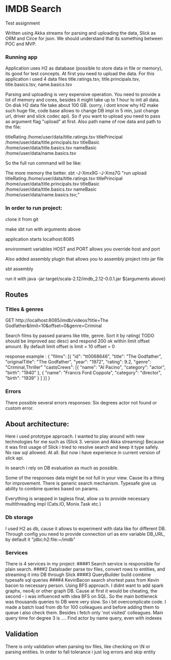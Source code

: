 # IMDB Search

Test assignment

Written using Akka streams for parsing and uploading the data, Slick as ORM and Circe for json.
We should understand that its something between POC and MVP.

### Running app
Application uses H2 as database (possible to store data in file or memory), its good for test concepts.
At first you need to upload the data. For this application i used 4 data files
title.ratings.tsv, title.principals.tsv, title.basics.tsv, name.basics.tsv

Parsing and uploading is very expensive operation. You need to provide a lot of memory and cores, besides it might take up to 1 hour to init all data. On disk H2 data file take about 100 GB. (sorry, i dont know why H2 make such huge file, code base allows to change DB impl in 5 min, just change url, driver and slick codec api).
So if you want to upload you need to pass as argument flag "upload" at first.
Also path name of row data and path to the file:

titleRating     /home/user/data/title.ratings.tsv
titlePrincipal  /home/user/data/title.principals.tsv
titleBasic      /home/user/data/title.basics.tsv
nameBasic       /home/user/data/name.basics.tsv

So the full run command will be like:

The more memory the better.
sbt -J-Xmx9G -J-Xms7G "run upload titleRating /home/user/data/title.ratings.tsv titlePrincipal /home/user/data/title.principals.tsv titleBasic /home/user/data/title.basics.tsv nameBasic /home/user/data/name.basics.tsv;"

### In order to run project:

clone it from git 

make sbt run with arguments above

application starts localhost:8085 

environment variables HOST and PORT allows you override host and port

Also added assembly plugin that allows you to assembly project into jar file

sbt assembly

run it with java -jar target/scala-2.12/imdb_2.12-0.0.1.jar ${arguments above}

## Routes
### Titles & genres
GET http://localhost:8085/imdb/videos?title=The Godfather&limit=10&offset=0&genre=Criminal

Search films by passed params like title, genre. Sort it by rating( TODO should be improved asc desc) and respond 200 ok within limit offset amount. 
By default limit offset is limit = 10 offset = 0

response example :
{
	"films": [{
		"id": "tt0068646",
		"title": "The Godfather",
		"originalTitle": "The Godfather",
		"year": "1972",
		"rating": 9.2,
		"genre": "Criminal,Thriller"
		"castsCrews": [{
				"name": "Al Pacino",
				"category": "actor",
				"birth": "1940"
			},
			{
				"name": "Francis Ford Coppola",
				"category": "director",
				"birth": "1939"
			}
		]
	}]
}

### Errors
There possible several errors responses: 
Six degrees actor not found or custom error.

## About architecture:

Here i used prototype approach. I wanted to play around with new technologies for me such as (Slick 3. version and Akka streaming)
Because it was first usage of Slick i tried to resolve search and keep it type safely. No raw sql allowed. At all. But now i have experience in current version of slick api.

In search i rely on DB evaluation as much as possible.

Some of the responses data might be not full in your view. Cause its a thing for improvement.
There is generic search mechanism. Typesafe give us ability to combine queries based on params.

Everything is wrapped in tagless final, allow us to provide necessary multithreading impl (Cats.IO, Monix.Task etc.)

### Db storage
I used H2 as db, cause it allows to experiment with data like for different DB. Through config you need to provide connection url as env variable DB_URL, by default it "jdbc:h2:file:~/imdb"

### Services
There is 4 services in my project:
####1 Search service is responsible for plain search.
####2 Dataloader parse tsv files, convert rows to entities, and streaming it into DB through Slick 
####3 QueryBuilder build combine typesafe sql queries
####4 KevinBacon search shortest pass from Kevin bacon to necessary person. Using BFS approach. I didnt want to add spark graphx, neo4j or other graph DB. Cause at first it would be cheating, the second - i was influenced with idea BFS on SQL. So the main bottleneck was thousands queries to DB were very slow. So i bit overcomplicate code. I made a batch load from db for 100 colleagues and before adding them to queue i also check them. Besides i fetch only 'not visited' colleagues. Main query time for degree 3 is .... Find actor by name query, even with indexes

## Validation
There is only validation when parsing tsv files, like checking on \N or parsing entities. In order to fall tolerance i just log errors and skip entity 
